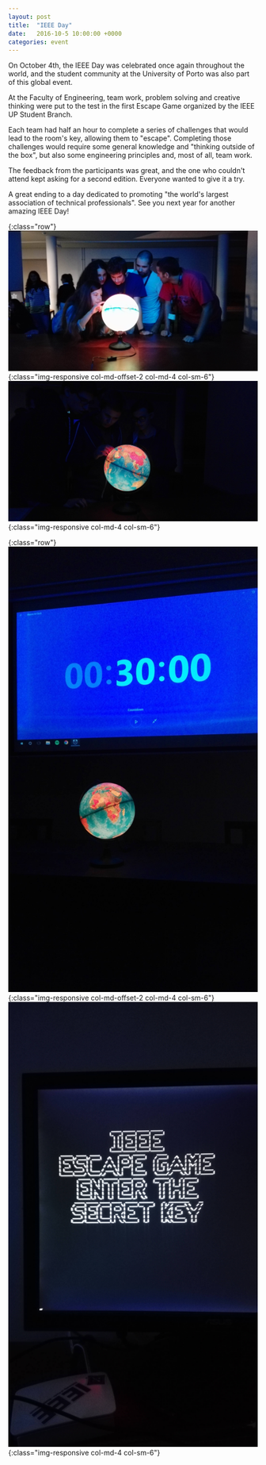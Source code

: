 ```yaml
---
layout: post
title:  "IEEE Day"
date:   2016-10-5 10:00:00 +0000
categories: event
---
```

On October 4th, the IEEE Day was celebrated once again throughout the world, and the student community at the University of Porto was also part of this global event.

<!--more-->

At the Faculty of Engineering, team work, problem solving and creative thinking were put to the test in the first Escape Game organized by the IEEE UP Student Branch. 

Each team had half an hour to complete a series of challenges that would lead to the room's key, allowing them to "escape". Completing those challenges would require some general knowledge and "thinking outside of the box", but also some engineering principles and, most of all, team work.

The feedback from the participants was great, and the one who couldn't attend kept asking for a second edition. Everyone wanted to give it a try.

A great ending to a day dedicated to promoting "the world's largest association of technical professionals". See you next year for another amazing IEEE Day!

{:class="row"}
![IEEE Day event photo](/assets/images/ieeeday3.jpg){:class="img-responsive col-md-offset-2 col-md-4 col-sm-6"}
![IEEE Day event photo](/assets/images/ieeeday4.jpg){:class="img-responsive col-md-4 col-sm-6"}

{:class="row"}
![IEEE Day event photo](/assets/images/ieeeday1.jpg){:class="img-responsive col-md-offset-2 col-md-4 col-sm-6"}
![IEEE Day event photo](/assets/images/ieeeday2.jpg){:class="img-responsive col-md-4 col-sm-6"}